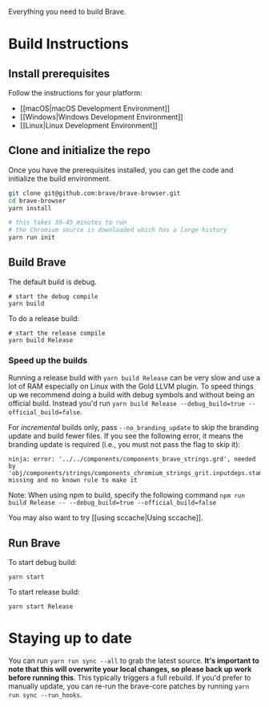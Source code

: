 Everything you need to build Brave.

# Build Instructions

## Install prerequisites

Follow the instructions for your platform:

- [[macOS|macOS Development Environment]]
- [[Windows|Windows Development Environment]]
- [[Linux|Linux Development Environment]]

## Clone and initialize the repo

Once you have the prerequisites installed, you can get the code and initialize the build environment.

```bash
git clone git@github.com:brave/brave-browser.git
cd brave-browser
yarn install

# this takes 30-45 minutes to run
# the Chromium source is downloaded which has a large history
yarn run init
```

## Build Brave
The default build is debug.
```
# start the debug compile
yarn build
```

To do a release build:
```
# start the release compile
yarn build Release
```
### Speed up the builds

Running a release build with `yarn build Release` can be very slow and use a lot of RAM especially on Linux with the Gold LLVM plugin.  To speed things up we recommend doing a build with debug symbols and without being an official build.  Instead you'd run `yarn build Release --debug_build=true --official_build=false`.

For _incremental_ builds only, pass `--no_branding_update` to skip the branding update and build fewer files. If you see the following error, it means the branding update is required (i.e., you must not pass the flag to skip it):

```
ninja: error: '../../components/components_brave_strings.grd', needed by
'obj/components/strings/components_chromium_strings_grit.inputdeps.stamp', missing and no known rule to make it
```

Note: When using npm to build, specify the following command `npm run build Release -- --debug_build=true --official_build=false`

You may also want to try [[using sccache|Using sccache]].

## Run Brave
To start debug build:

`yarn start`

To start release build:

`yarn start Release`
# Staying up to date

You can run `yarn run sync --all` to grab the latest source. **It's important to note that this will overwrite your local changes, so please back up work before running this**. This typically triggers a full rebuild. If you'd prefer to manually update, you can re-run the brave-core patches by running `yarn run sync --run_hooks`.